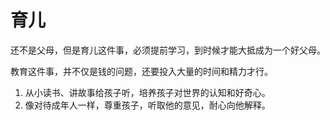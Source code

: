 # 育儿

还不是父母，但是育儿这件事，必须提前学习，到时候才能大抵成为一个好父母。

教育这件事，并不仅是钱的问题，还要投入大量的时间和精力才行。

1. 从小读书、讲故事给孩子听，培养孩子对世界的认知和好奇心。
2. 像对待成年人一样，尊重孩子，听取他的意见，耐心向他解释。




